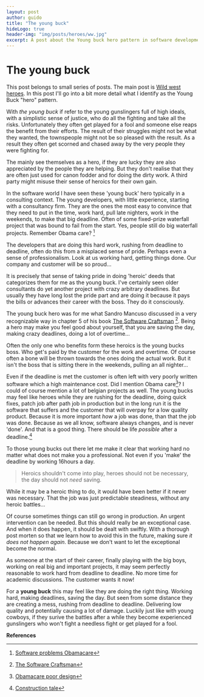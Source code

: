 ```yaml
---
layout: post
author: guido
title: "The young buck"
hideLogo: true
header-img: "img/posts/heroes/ww.jpg"
excerpt: A post about the Young buck hero pattern in software development. The young gunslinger, full of high ideals. working in the software industry.
---
```

# The young buck

This post belongs to small series of posts. The main post is [Wild west heroes](/20/05/2018/Heroes/). In this post I'll go into a bit more detail what I identify as the Young Buck "hero" pattern.

With *the young buck* if refer to the young gunslingers full of high ideals, with a simplistic sense of justice, who do all the fighting and take all the risks. Unfortunately they often get played for a fool and someone else reaps the benefit from their efforts. The result of their struggles might not be what they wanted, the townspeople might not be so pleased with the result. As a result they often get scorned and chased away by the very people they were fighting for. 

The mainly see themselves as a hero, if they are lucky they are also appreciated by the people they are helping. But they don't realise that they are often just used for canon fodder and for doing the dirty work. A third party might misuse their sense of heroics for their own gain. 

In the software world I have seen these 'young buck' hero typically in a consulting context. The young developers, with little experience, starting with a consultancy firm. They are the ones the most easy to convince that they need to put in the time, work hard, pull late nighters, work in the weekends, to make that big deadline. Often of some fixed-prize waterfall project that was bound to fail from the start. Yes, people still do big waterfall projects. Remember Obama care? [^obama-cio]

The developers that are doing this hard work, rushing from deadline to deadline, often do this from a misplaced sense of pride. Perhaps even a sense of professionalism. Look at us working hard, getting things done. Our company and customer will be so proud... 

It is precisely that sense of taking pride in doing 'heroic' deeds that categorizes them for me as the young buck. I've certainly seen older consultants do yet another project with crazy arbitrary deadlines. But usually they have long lost the pride part and are doing it because it pays the bills or advances their career with the boss. They do it consciously.
    
The young buck hero was for me what Sandro Mancuso discussed in a very recognizable way in chapter 5 of his book [The Software Craftsman](https://www.amazon.com/Software-Craftsman-Professionalism-Pragmatism-Robert/dp/0134052501/) [^sandroBook]. Being a hero may make you feel good about yourself, that you are saving the day, making crazy deadlines, doing a lot of overtime... 

Often the only one who benefits form these heroics is the young bucks boss. Who get's paid by the customer for the work and overtime. Of course often a bone will be thrown towards the ones doing the actual work. But it isn't the boss that is sitting there in the weekends, pulling an all nighter...

Even if the deadline is met the customer is often left with very poorly written software which a high maintenance cost. Did I mention Obama care[^obama-cbs]? I could of course mention a lot of belgian projects as well. The young bucks may feel like heroes while they are rushing for the deadline, doing quick fixes, patch job after path job in production but in the long run it is the software that suffers and the customer that will overpay for a low quality product. Because it is more important _how_ a job was done, than that the job was done. Because as we all know, software always changes, and is never 'done'. And that is a good thing. There should be life _possible_ after a deadline.[^constructionTale] 

To those young bucks out there let me make it clear that working hard no matter what does not make you a professional. Not even if you 'make' the deadline by working 16hours a day. 

> Heroics shouldn't come into play, heroes should not be necessary, the day should not _need_ saving. 

While it may be a heroic thing to do, it would have been better if it never was necessary. That the job was just predictable steadiness, without any heroic battles... 
     
Of course sometimes things can still go wrong in production. An urgent intervention can be needed. But this should really be an exceptional case. And when it does happen, it should be dealt with swiftly. With a thorough post morten so that we learn how to avoid this in the future, making sure _it does not happen again_. Because we don't want to let the exceptional become the normal.
    

As someone at the start of their career, finally playing with the big boys, working on real big and important projects, it may seem perfectly reasonable to work hard from deadline to deadline. No more time for academic discussions. The customer wants it now!

For a **young buck** this may feel like they are doing the right thing. Working hard, making deadlines, saving the day. But seen from some distance they are creating a mess, rushing from deadline to deadline. Delivering low quality and potentially causing a lot of damage. Luckily just like with young cowboys, if they surive the battles after a while they become experienced gunslingers who won't fight a needless fight or get played for a fool. 

**References**


[^sandroBook]: [The Software Craftsman](https://www.amazon.com/Software-Craftsman-Professionalism-Pragmatism-Robert/dp/0134052501/ref=sr_1_1?s=books&ie=UTF8&qid=1522832866&sr=1-1&keywords=sandro+mancuso)
[^obama-cio]: [Software problems Obamacare](https://www.cio.com/article/2380827/developer/developer-6-software-development-lessons-from-healthcare-gov-s-failed-launch.html)
[^obama-cbs]: [Obamacare poor design](https://www.cbsnews.com/news/experts-obamacare-website-stymied-by-its-poor-design/)
[^constructionTale]: [Construction tale](/15/04/2018/Construction-Tale/) 
